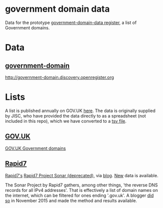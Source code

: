 # government domain data

Data for the prototype [government-domain-data register](http://government-domain-data.openregister.org),
a list of Government domains.


# Data

## [government-domain](data/government-domain-data.tsv)

http://government-domain.discovery.openregister.org


# Lists

A list is published annually on GOV.UK
[here](https://www.gov.uk/government/publications/list-of-gov-uk-domain-names).
The data is originally supplied by JISC, who have provided the data directly to
as a spreadsheet (not included in this repo), which we have converted to a [tsv
file](lists/jisc/list.tsv).

## [GOV.UK](lists/govuk)

[GOV.UK Government
domains](https://www.gov.uk/government/uploads/system/uploads/attachment_data/file/557592/List_of_gov.uk_domains_as_of_1_Oct_2016.csv)

## [Rapid7](lists/rapid7)

[Rapid7's](lists/rapid7) [Rapid7 Project Sonar
(deprecated)](https://scans.io/study/sonar.fdns), via
[blog](https://shkspr.mobi/blog/2015/11/a-complete-list-of-every-uk-government-domain-name/).
[New](https://scans.io/study/sonar.rdns_v2) data is available.

The Sonar Project by Rapid7 gathers, among other things, 'the reverse DNS
records for all IPv4 addresses'.  That is effectively a list of domain names on
the internet, which can be filtered for ones ending '.gov.uk'.  A blogger [did
so](https://shkspr.mobi/blog/2015/11/a-complete-list-of-every-uk-government-domain-name/)
in November 2015 and made the method and results available.
